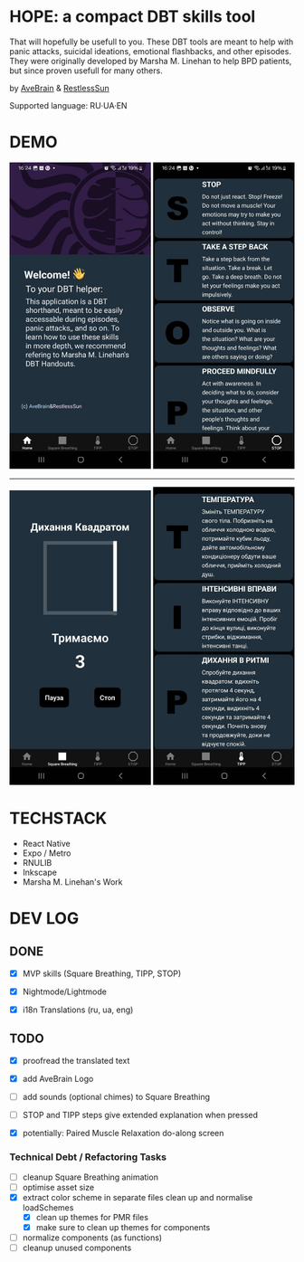 # HOPE: a compact DBT skills tool



That will hopefully be usefull to you. These DBT tools are meant to help with panic attacks, suicidal ideations, emotional flashbacks, and other episodes. They were originally developed by Marsha M. Linehan to help BPD patients, but since proven usefull for many others.

by [AveBrain](https://www.linkedin.com/in/yuliya-kyrychenko-329b2918b/) & [RestlessSun](https://github.com/KarynaKhatkhokhu)

Supported language: RU·UA·EN

# DEMO

<img src="demo-3.png " width="250">
<img src="demo-4.png " width="250">

---
<img src="demo-1.png " width="250">
<img src="demo-2.png " width="250">



# TECHSTACK

- React Native
- Expo / Metro
- RNULIB
- Inkscape
- Marsha M. Linehan's Work

# DEV LOG

## DONE

- [x] MVP skills (Square Breathing, TIPP, STOP)
- [x] Nightmode/Lightmode
- [x] i18n Translations (ru, ua, eng)


## TODO

- [x] proofread the translated text
- [x] add AveBrain Logo
- [ ] add sounds (optional chimes) to Square Breathing
- [ ] STOP and TIPP steps give extended explanation when pressed
- [x] potentially: Paired Muscle Relaxation do-along screen


### Technical Debt / Refactoring Tasks

- [ ] cleanup Square Breathing animation
- [ ] optimise asset size
- [x] extract color scheme in separate files clean up and normalise loadSchemes
    - [x] clean up themes for PMR files
    - [x] make sure to clean up themes for components
- [ ] normalize components (as functions)
- [ ] cleanup unused components
